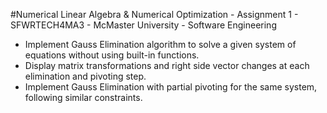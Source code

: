 #Numerical Linear Algebra & Numerical Optimization - Assignment 1 - SFWRTECH4MA3 - McMaster University - Software Engineering

-  Implement Gauss Elimination algorithm to solve a given system of equations without using built-in functions.
-  Display matrix transformations and right side vector changes at each elimination and pivoting step.
-  Implement Gauss Elimination with partial pivoting for the same system, following similar constraints.
